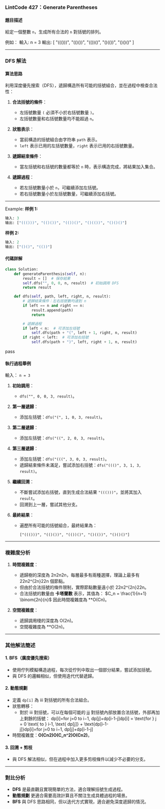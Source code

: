 
### **LintCode 427：Generate Parentheses**

#### **題目描述**

給定一個整數 `n`，生成所有合法的 `n` 對括號的排列。

例如：
輸入: n = 3
輸出: [ "((()))", "(()())", "(())()", "()(())", "()()()" ]

---

### **DFS 解法**

#### **算法思路**

利用深度優先搜索（DFS），遞歸構造所有可能的括號組合，並在過程中檢查合法性：

1. **合法括號的條件**：
    
    - 左括號數量 `(` 必須不小於右括號數量 `)`。
    - 左括號數量和右括號數量均不能超過 `n`。
2. **狀態表示**：
    
    - 當前構造的括號組合由字符串 `path` 表示。
    - `left` 表示已用的左括號數量，`right` 表示已用的右括號數量。
3. **遞歸結束條件**：
    
    - 當左括號和右括號的數量都等於 `n` 時，表示構造完成，將結果加入集合。
4. **遞歸過程**：
    
    - 若左括號數量小於 `n`，可繼續添加左括號。
    - 若右括號數量小於左括號數量，可繼續添加右括號。

---
Example:
**样例 1:**
```python
输入: 3
输出: ["((()))", "(()())", "(())()", "()(())", "()()()"] 
```
**样例 2:**
```python
输入: 2
输出: ["()()", "(())"]
```

#### **代碼詳解**

```python
class Solution:
    def generateParenthesis(self, n):
        result = []  # 保存結果
        self.dfs("", 0, 0, n, result)  # 初始調用 DFS
        return result

    def dfs(self, path, left, right, n, result):
        # 遞歸結束條件：左右括號數均達到 n
        if left == n and right == n:
            result.append(path)
            return

        # 遞歸過程
        if left < n:  # 可添加左括號
            self.dfs(path + "(", left + 1, right, n, result)
        if right < left:  # 可添加右括號
            self.dfs(path + ")", left, right + 1, n, result)

```
pass
#### **執行過程舉例**

輸入：
`n = 3`

1. **初始調用**：
    
    - `dfs("", 0, 0, 3, result)`。
2. **第一層遞歸**：
    
    - 添加左括號：`dfs("(", 1, 0, 3, result)`。
3. **第二層遞歸**：
    
    - 添加左括號：`dfs("((", 2, 0, 3, result)`。
4. **第三層遞歸**：
    
    - 添加左括號：`dfs("(((", 3, 0, 3, result)`。
    - 遞歸結束條件未滿足，嘗試添加右括號：`dfs("((()", 3, 1, 3, result)`。
5. **繼續回溯**：
    
    - 不斷嘗試添加右括號，直到生成合法結果 `"((()))"`，並將其加入 `result`。
    - 回溯到上一層，嘗試其他分支。
6. **最終結果**：
    
    - 遍歷所有可能的括號組合，最終結果為：

        `["((()))", "(()())", "(())()", "()(())", "()()()"]`
        

---

### **複雜度分析**

1. **時間複雜度**：
    
    - 遞歸樹的深度為 2n2n2n，每層最多有兩種選擇，理論上最多有 22n2^{2n}22n 個節點。
    - 但由於合法括號的條件限制，實際節點數量遠小於 22n2^{2n}22n。
    - 合法括號的數量由 **卡塔蘭數** 表示，其值為： $C_n = \frac{1}{n+1} \binom{2n}{n}$ 因此時間複雜度為 **O(Cn)。
2. **空間複雜度**：
    
    - 遞歸調用棧的深度為 O(2n)。
    - 空間複雜度為 **O(2n)。

---

### **其他解法簡述**

#### 1. **BFS（廣度優先搜索）**

- 使用佇列模擬構造過程，每次從佇列中取出一個部分結果，嘗試添加括號。
- 與 DFS 的邏輯相似，但使用迭代代替遞歸。

#### 2. **動態規劃**

- 定義 `dp[i]` 為 iii 對括號的所有合法組合。
- 狀態轉移：
    - 對於 iii 對括號，可以在每個可能的 jjj 對括號內部放置合法括號，外部再加上剩餘的括號： dp[i]=for j=0 to i−1, dp[j]+dp[i-1-j]dp[i] = \text{for } j = 0 \text{ to } i-1, \text{ dp[j]} + \text{dp[i-1-j]}dp[i]=for j=0 to i−1, dp[j]+dp[i-1-j]
- 時間複雜度：**O(Cn2)O(C_n^2)O(Cn2​)**。

#### 3. **回溯 + 剪枝**

- 與 DFS 解法相似，但在過程中加入更多剪枝條件以減少不必要的分支。

---

### **對比分析**

- **DFS** 是最直觀且實現簡單的方法，適合理解括號生成過程。
- **動態規劃** 更適合需要高效計算且不關注生成具體過程的場景。
- **BFS** 與 DFS 思路相同，但以迭代方式實現，適合避免深度遞歸的情況。